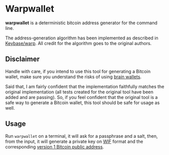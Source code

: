 # Warpwallet

**warpwallet** is a deterministic bitcoin address generator for the command line.

The address-generation algorithm has been implemented as described in [Keybase/warp](https://keybase.io/warp). All credit for the algorithm goes to the original authors.

## Disclaimer

Handle with care, if you intend to use this tool for generating a Bitcoin wallet, make sure you understand the risks of using [brain wallets](https://en.bitcoin.it/wiki/Brainwallet). 

Said that, I am fairly confident that the implementation faithfully matches the original implementation (all tests created for the original tool have been added and are passing). 
So, if you feel confident that the original tool is a safe way to generate a Bitcoin wallet, this tool should be safe for usage as well.

## Usage

Run `warpwallet` on a terminal, it will ask for a passphrase and a salt, then, from the input, it will generate a private key on [WIF](https://en.bitcoin.it/wiki/Wallet_import_format) format and the corresponding [version 1 Bitcoin public address](https://en.bitcoin.it/wiki/Technical_background_of_version_1_Bitcoin_addresses). 


